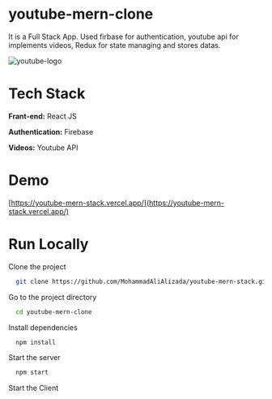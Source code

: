 # youtube-mern-clone
It is a Full Stack App. Used firbase for authentication, youtube api for implements videos, Redux for state managing and stores datas.

![youtube-logo](https://github.com/MohammadAliAlizada/youtube-mern-stack/assets/40995758/c56f5227-5924-41cd-9b33-fc95243fa506)

# Tech Stack
**Frant-end:** React JS

**Authentication:** Firebase

**Videos:** Youtube API

# Demo
[https://youtube-mern-stack.vercel.app/](https://youtube-mern-stack.vercel.app/)

# Run Locally
Clone the project
```bash
  git clone https://github.com/MohammadAliAlizada/youtube-mern-stack.git
```
Go to the project directory
```bash
  cd youtube-mern-clone
```
Install dependencies
```bash
  npm install
```

Start the server
```bash
  npm start
```
Start the Client

